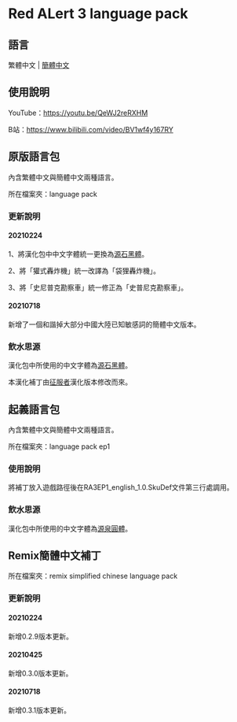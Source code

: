 # Red ALert 3 language pack

## 語言

繁體中文 | [簡體中文](./README.chs.md)

## 使用說明

YouTube：https://youtu.be/QeWJ2reRXHM

B站：https://www.bilibili.com/video/BV1wf4y167RY

## 原版語言包

內含繁體中文與簡體中文兩種語言。

所在檔案夾：language pack

### 更新說明

#### 20210224

1、將漢化包中中文字體統一更換為[源石黑體](https://github.com/ButTaiwan/genseki-font)。

2、將「獾式轟炸機」統一改譯為「袋狸轟炸機」。

3、將「史尼普克勘察車」統一修正為「史普尼克勘察車」。

#### 20210718

新增了一個和諧掉大部分中國大陸已知敏感詞的簡體中文版本。

### 飲水思源

漢化包中所使用的中文字體為[源石黑體](https://github.com/ButTaiwan/genseki-font)。

本漢化補丁由[征服者](http://www.gamesir.net/channel.php?id=5)漢化版本修改而來。

## 起義語言包

內含繁體中文與簡體中文兩種語言。

所在檔案夾：language pack ep1

### 使用說明

將補丁放入遊戲路徑後在RA3EP1_english_1.0.SkuDef文件第三行處調用。

### 飲水思源

漢化包中所使用的中文字體為[源泉圓體](https://github.com/ButTaiwan/gensen-font)。

## Remix簡體中文補丁

所在檔案夾：remix simplified chinese language pack

### 更新說明

#### 20210224

新增0.2.9版本更新。

#### 20210425

新增0.3.0版本更新。

#### 20210718

新增0.3.1版本更新。
